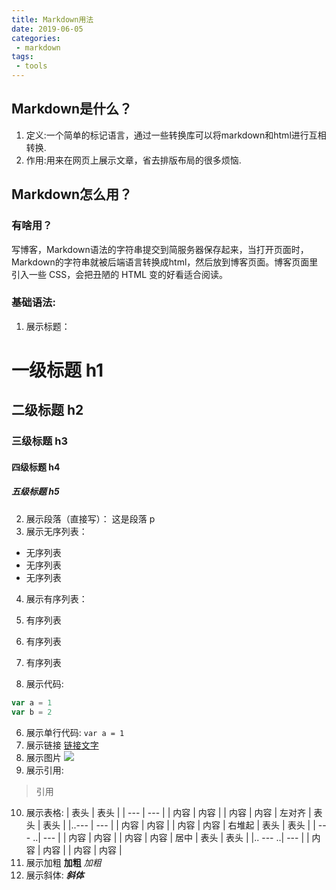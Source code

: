 ```yaml
---
title: Markdown用法
date: 2019-06-05
categories:
 - markdown
tags:
 - tools
---
```

## Markdown是什么？
1. 定义:一个简单的标记语言，通过一些转换库可以将markdown和html进行互相转换.
2. 作用:用来在网页上展示文章，省去排版布局的很多烦恼.
## Markdown怎么用？
### 有啥用？
写博客，Markdown语法的字符串提交到简服务器保存起来，当打开页面时，Markdown的字符串就被后端语言转换成html，然后放到博客页面。博客页面里引入一些 CSS，会把丑陋的 HTML 变的好看适合阅读。
### 基础语法:
1. 展示标题：
# 一级标题 h1
## 二级标题 h2
### 三级标题 h3
#### 四级标题 h4
##### 五级标题 h5
2. 展示段落（直接写）：
这是段落 p
3. 展示无序列表：
  - 无序列表
  - 无序列表
  - 无序列表
  
4. 展示有序列表：
  1. 有序列表
  2. 有序列表
  3. 有序列表
   
5. 展示代码:
  ```javascript
  var a = 1
  var b = 2
  ```
6. 展示单行代码:
  `var a = 1`
7. 展示链接
  [链接文字](http://www.baidu.com)
8. 展示图片
  ![](https://pics2.baidu.com/feed/b90e7bec54e736d1c44396b880fb03cad4626965.jpeg?token=17ed02222e44ea0f1881699b22bae308)
9. 展示引用:
  >  引用
10. 展示表格:
| 表头 | 表头 | 
| --- | --- | 
| 内容 | 内容 | 
| 内容 | 内容 | 
左对齐
| 表头 | 表头 | 
|..--- | --- |
| 内容 | 内容 | 
| 内容 | 内容 | 
右堆起
| 表头 | 表头 | 
| --- ..| --- |
| 内容 | 内容 | 
| 内容 | 内容 | 
居中
| 表头 | 表头 | 
|.. --- ..| --- |
| 内容 | 内容 | 
| 内容 | 内容 | 
11. 展示加粗
  **加粗**
  *加粗*
12. 展示斜体:
  ***斜体***

